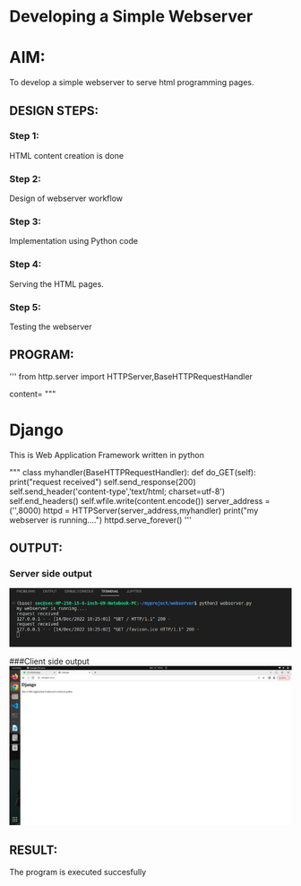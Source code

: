 # Developing a Simple Webserver

# AIM:

To develop a simple webserver to serve html programming pages.

## DESIGN STEPS:

### Step 1:

HTML content creation is done

### Step 2:

Design of webserver workflow

### Step 3:

Implementation using Python code


### Step 4:

Serving the HTML pages.

### Step 5:

Testing the webserver

## PROGRAM:
'''
from http.server import HTTPServer,BaseHTTPRequestHandler

content= """
<html>
<head>
<title>Django</title>
</head>
<body>

<h1>Django</h1>
<p>This is Web Application Framework written in python</p>

</body>
</html>
"""
class myhandler(BaseHTTPRequestHandler):
     def do_GET(self):
         print("request received")
         self.send_response(200)
         self.send_header('content-type','text/html; charset=utf-8')
         self.end_headers()
         self.wfile.write(content.encode())
server_address = ('',8000)
httpd = HTTPServer(server_address,myhandler)
print("my webserver is running....")
httpd.serve_forever()      
'''

## OUTPUT:

### Server side output
![Server side output](./images/server%20side%20output.png)

###Client side output
![client side output](./images/client%20side%20output.png)


## RESULT:
The program is executed succesfully
